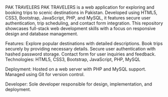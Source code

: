PAK TRAVELERS
PAK TRAVELERS is a web application for exploring and booking trips to scenic destinations in Pakistan. Developed using HTML5, CSS3, Bootstrap, JavaScript, PHP, and MySQL, it features secure user authentication, trip scheduling, and contact form integration. This repository showcases full-stack web development skills with a focus on responsive design and database management.

Features:
Explore popular destinations with detailed descriptions.
Book trips securely by providing necessary details.
Secure user authentication with hashed password storage.
Contact form for user inquiries and feedback.
Technologies:
HTML5, CSS3, Bootstrap, JavaScript, PHP, MySQL

Deployment:
Hosted on a web server with PHP and MySQL support. Managed using Git for version control.

Developer:
Sole developer responsible for design, implementation, and deployment.
